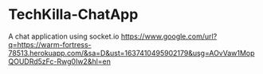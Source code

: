 # TechKilla-ChatApp
A chat application using socket.io
https://www.google.com/url?q=https://warm-fortress-78513.herokuapp.com/&sa=D&ust=1637410495902179&usg=AOvVaw1MopQOUDRd5zFc-Rwg0Iw2&hl=en
